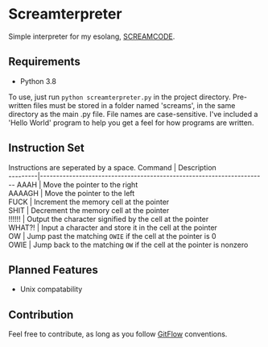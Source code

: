 # Screamterpreter
 Simple interpreter for my esolang, [SCREAMCODE](https://esolangs.org/wiki/SCREAMCODE).
## Requirements
- Python 3.8

To use, just run `python screamterpreter.py` in the project directory.
Pre-written files must be stored in a folder named 'screams', in the same directory as the main .py file. File names are case-sensitive. I've included a 'Hello World' program to help you get a feel for how programs are written.

## Instruction Set
Instructions are seperated by a space.
 Command | Description                                                          
---------|----------------------------------------------------------------------
 AAAH    | Move the pointer to the right                                        
 AAAAGH  | Move the pointer to the left                                         
 FUCK    | Increment the memory cell at the pointer                             
 SHIT    | Decrement the memory cell at the pointer                             
 !!!!!!  | Output the character signified by the cell at the pointer            
 WHAT?!  | Input a character and store it in the cell at the pointer            
 OW      | Jump past the matching `OWIE` if the cell at the pointer is 0        
 OWIE    | Jump back to the matching `OW` if the cell at the pointer is nonzero 

## Planned Features
- Unix compatability

## Contribution
Feel free to contribute, as long as you follow [GitFlow](https://nvie.com/posts/a-successful-git-branching-model/) conventions.
